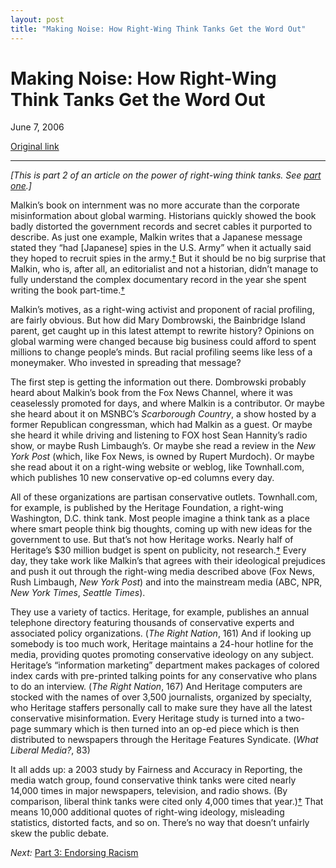 ```yaml
---
layout: post
title: "Making Noise: How Right-Wing Think Tanks Get the Word Out"
---
```

Making Noise: How Right-Wing Think Tanks Get the Word Out
=========================================================

June 7, 2006

[Original link](http://www.aaronsw.com/weblog/shifting2)

* * * * *

*[This is part 2 of an article on the power of right-wing think tanks.
See [part one](http://aaronsw.com/weblog/shifting1).]*

Malkin’s book on internment was no more accurate than the corporate
misinformation about global warming. Historians quickly showed the book
badly distorted the government records and secret cables it purported to
describe. As just one example, Malkin writes that a Japanese message
stated they “had [Japanese] spies in the U.S. Army” when it actually
said they hoped to recruit spies in the
army.[†](http://hnn.us/articles/7092.html) But it should be no big
surprise that Malkin, who is, after all, an editorialist and not a
historian, didn’t manage to fully understand the complex documentary
record in the year she spent writing the book
part-time.[†](http://www.isthatlegal.org/Muller_and_Robinson_on_Malkin.html)

Malkin’s motives, as a right-wing activist and proponent of racial
profiling, are fairly obvious. But how did Mary Dombrowski, the
Bainbridge Island parent, get caught up in this latest attempt to
rewrite history? Opinions on global warming were changed because big
business could afford to spent millions to change people’s minds. But
racial profiling seems like less of a moneymaker. Who invested in
spreading that message?

The first step is getting the information out there. Dombrowski probably
heard about Malkin’s book from the Fox News Channel, where it was
ceaselessly promoted for days, and where Malkin is a contributor. Or
maybe she heard about it on MSNBC’s *Scarborough Country*, a show hosted
by a former Republican congressman, which had Malkin as a guest. Or
maybe she heard it while driving and listening to FOX host Sean
Hannity’s radio show, or maybe Rush Limbaugh’s. Or maybe she read a
review in the *New York Post* (which, like Fox News, is owned by Rupert
Murdoch). Or maybe she read about it on a right-wing website or weblog,
like Townhall.com, which publishes 10 new conservative op-ed columns
every day.

All of these organizations are partisan conservative outlets.
Townhall.com, for example, is published by the Heritage Foundation, a
right-wing Washington, D.C. think tank. Most people imagine a think tank
as a place where smart people think big thoughts, coming up with new
ideas for the government to use. But that’s not how Heritage works.
Nearly half of Heritage’s \$30 million budget is spent on publicity, not
research.[†](http://www.fair.org/extra/9607/heritage.html) Every day,
they take work like Malkin’s that agrees with their ideological
prejudices and push it out through the right-wing media described above
(Fox News, Rush Limbaugh, *New York Post*) and into the mainstream media
(ABC, NPR, *New York Times*, *Seattle Times*).

They use a variety of tactics. Heritage, for example, publishes an
annual telephone directory featuring thousands of conservative experts
and associated policy organizations. (*The Right Nation*, 161) And if
looking up somebody is too much work, Heritage maintains a 24-hour
hotline for the media, providing quotes promoting conservative ideology
on any subject. Heritage’s “information marketing” department makes
packages of colored index cards with pre-printed talking points for any
conservative who plans to do an interview. (*The Right Nation*, 167) And
Heritage computers are stocked with the names of over 3,500 journalists,
organized by specialty, who Heritage staffers personally call to make
sure they have all the latest conservative misinformation. Every
Heritage study is turned into a two-page summary which is then turned
into an op-ed piece which is then distributed to newspapers through the
Heritage Features Syndicate. (*What Liberal Media?*, 83)

It all adds up: a 2003 study by Fairness and Accuracy in Reporting, the
media watch group, found conservative think tanks were cited nearly
14,000 times in major newspapers, television, and radio shows. (By
comparison, liberal think tanks were cited only 4,000 times that
year.)[†](http://www.fair.org/extra/0405/think-tank.html) That means
10,000 additional quotes of right-wing ideology, misleading statistics,
distorted facts, and so on. There’s no way that doesn’t unfairly skew
the public debate.

*Next:* [Part 3: Endorsing Racism](http://aaronsw.com/weblog/shifting3)
